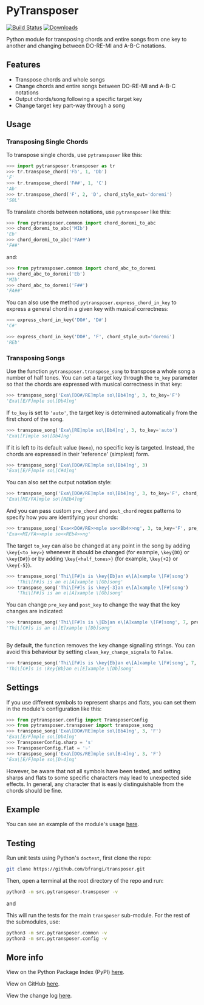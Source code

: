 PyTransposer 
==========

[![Build Status](https://github.com/bfrangi/pytransposer/workflows/CI/badge.svg)](https://github.com/bfrangi/pytransposer/actions?query=workflow%3ACI) [![Downloads](https://img.shields.io/pypi/dm/pytransposer?color=brightgreen&label=PyPI%20Downloads)](https://pypi.org/project/pytransposer/) 

Python module for transposing chords and entire songs from one key to another and changing between DO-RE-MI and A-B-C notations.

## Features

- Transpose chords and whole songs 
- Change chords and entire songs between DO-RE-MI and A-B-C notations
- Output chords/song following a specific target key
- Change target key part-way through a song

## Usage

### Transposing Single Chords

To transpose single chords, use `pytransposer` like this:

```python
>>> import pytransposer.transposer as tr
>>> tr.transpose_chord('Fb', 1, 'Db')
'F'
>>> tr.transpose_chord('F##', 1, 'C')
'Ab'
>>> tr.transpose_chord('F', 2, 'D', chord_style_out='doremi')
'SOL'
```

To translate chords between notations, use `pytransposer` like this:

```python
>>> from pytransposer.common import chord_doremi_to_abc
>>> chord_doremi_to_abc('MIb')
'Eb'
>>> chord_doremi_to_abc('FA##')
'F##'
```

and:

```python
>>> from pytransposer.common import chord_abc_to_doremi
>>> chord_abc_to_doremi('Eb')
'MIb'
>>> chord_abc_to_doremi('F##')
'FA##'
```

You can also use the method `pytransposer.express_chord_in_key` to express
a general chord in a given key with musical correctness:

```python
>>> express_chord_in_key('DO#', 'D#')
'C#'

>>> express_chord_in_key('DO#', 'F', chord_style_out='doremi')
'REb'
```

### Transposing Songs

Use the function `pytransposer.transpose_song` to transpose a whole song a number of half tones. You can set a target key through the `to_key` parameter so that the chords are expressed with musical correctness in that key:

```python
>>> transpose_song('Exa\[DO#/RE]mple so\[Bb4]ng', 3, to_key='F')
'Exa\[E/F]mple so\[Db4]ng'
```

If `to_key` is set to `'auto'`, the target key is determined automatically from the first chord of the song. 

```python	
>>> transpose_song('Exa\[RE]mple so\[Bb4]ng', 3, to_key='auto')
'Exa\[F]mple so\[Db4]ng'
```

If it is left to its default value (`None`), no specific key is targeted. Instead, the chords are expressed in their 'reference' (simplest) form.

```python	
>>> transpose_song('Exa\[DO#/RE]mple so\[Bb4]ng', 3)
'Exa\[E/F]mple so\[C#4]ng'
```

You can also set the output notation style:


```python
>>> transpose_song('Exa\[DO#/RE]mple so\[Bb4]ng', 3, to_key='F', chord_style_out='doremi')
'Exa\[MI/FA]mple so\[REb4]ng'
```

And you can pass custom `pre_chord` and `post_chord` regex patterns to specify how you are identifying your chords:

```python
>>> transpose_song('Exa<<DO#/RE>>mple so<<Bb4>>ng', 3, to_key='F', pre_chord=r'<<', post_chord=r'>>', chord_style_out='doremi')
'Exa<<MI/FA>>mple so<<REb4>>ng'
```

The target `to_key` can also be changed at any point in the song by adding `\key{<to_key>}` whenever it should be changed (for example, `\key{DO}` or `\key{D#}`) or by adding `\key{<half_tones>}` (for example, `\key{+2}` or `\key{-5}`).

```python
>>> transpose_song('Thi\[F#]s is \key{Eb}an e\[A]xample \[F#]song')
	'Thi\[F#]s is an e\[A]xample \[Gb]song'
>>> transpose_song('Thi\[F#]s is \key{-3}an e\[A]xample \[F#]song')
	'Thi\[F#]s is an e\[A]xample \[Gb]song'
```

You can change `pre_key` and `post_key` to change the way that the key changes are indicated:

```python
>>> transpose_song('Thi\[F#]s is \|Eb|an e\[A]xample \[F#]song', 7, pre_key=r'\\|', post_key=r'\|')
'Thi\[C#]s is an e\[E]xample \[Db]song'
	
```	

By default, the function removes the key change signalling strings. You can avoid this behaviour by setting `clean_key_change_signals`
to `False`. 

```python
>>> transpose_song('Thi\[F#]s is \key{Eb}an e\[A]xample \[F#]song', 7, clean_key_change_signals=False)
'Thi\[C#]s is \key{Bb}an e\[E]xample \[Db]song'
```
	

## Settings

If you use different symbols to represent sharps and flats, you can set them in the module's configuration like this:

```python
>>> from pytransposer.config import TransposerConfig
>>> from pytransposer.transposer import transpose_song
>>> transpose_song('Exa\[DO#/RE]mple so\[Bb4]ng', 3, 'F')
'Exa\[E/F]mple so\[Db4]ng'
>>> TransposerConfig.sharp = 's'
>>> TransposerConfig.flat = '♭'
>>> transpose_song('Exa\[DOs/RE]mple so\[B♭4]ng', 3, 'F')
'Exa\[E/F]mple so\[D♭4]ng'
```

However, be aware that not all symbols have been tested, and setting sharps and flats to some specific characters may lead to unexpected side effects. In general, any character that is easily distinguishable from the chords should be fine.

## Example

You can see an example of the module's usage [here](example.py).

## Testing

Run unit tests using Python's `doctest`, first clone the repo:

```bash
git clone https://github.com/bfrangi/transposer.git
```

Then, open a terminal at the root directory of the repo and run:

```bash
python3 -m src.pytransposer.transposer -v  
```

and

This will run the tests for the main `transposer` sub-module. For the rest of the submodules, use:

```bash
python3 -m src.pytransposer.common -v
python3 -m src.pytransposer.config -v
```

## More info

View on the Python Package Index (PyPI) [here](https://pypi.org/project/pytransposer/).

View on GitHub [here](https://github.com/bfrangi/pytransposer/).

View the change log [here](CHANGELOG.md).